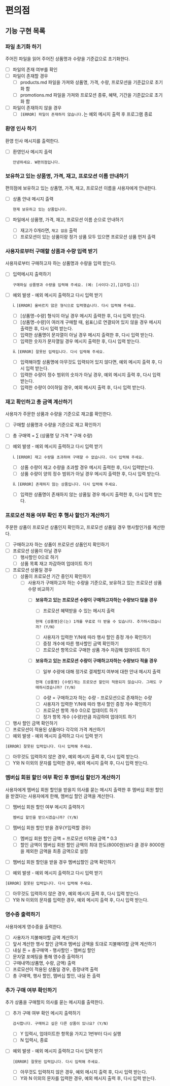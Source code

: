 # 편의점

## 기능 구현 목록

### 파일 초기화 하기
주어진 파일을 읽어 주어진 상품명과 수량을 기준값으로 초기화한다.

- [ ] 파일의 존재 여부를 확인
- [ ] 파일이 존재할 경우
  - [ ] products.md 파일을 가져와 상품명, 가격, 수량, 프로모션을 기준값으로 초기화 함
  - [ ] promotions.md 파일을 가져와 프로모션 종류, 혜택, 기간을 기준값으로 초기화 함
- [ ] 파일이 존재하지 않을 경우
  - [ ] `[ERROR] 파일이 존재하지 않습니다.`는 예외 메시지 출력 후 프로그램 종료

### 환영 인사 하기
환영 인사 메시지를 출력한다.

- [ ]  환영인사 메시지 출력

    `안녕하세요. W편의점입니다.`

### 보유하고 있는 상품명, 가격, 재고, 프로모션 이름 안내하기
편의점에 보유하고 있는 상품명, 가격, 재고, 프로모션 이름을 사용자에게 안내한다.

- [ ]  상품 안내 메시지 출력

    `현재 보유하고 있는 상품입니다.`
- [ ]  파일에서 상품명, 가격, 재고, 프로모션 이름 순으로 안내하기
    - [ ] 재고가 0개라면, `재고 없음` 출력
    - [ ] 프로모션이 있는 상품이랑 정가 상품 모두 있으면 프로모션 상품 먼저 출력

### 사용자로부터 구매할 상품과 수량 입력 받기
사용자로부터 구매하고자 하는 상품명과 수량을 입력 받는다.

- [ ]  입력메시지 출력하기

    `구매하실 상품명과 수량을 입력해 주세요. (예: [사이다-2],[감자칩-1])`
- [ ]  예외 발생 - 예외 메시지 출력하고 다시 입력 받기

    i. `[ERROR] 올바르지 않은 형식으로 입력했습니다. 다시 입력해 주세요.`
      - [ ]  [상품명-수량] 형식이 아닐 경우 메시지 출력한 후, 다시 입력 받는다.
      - [ ]  [상품명-수량]이 여러개 구매할 때, 쉼표(,)로 연결되어 있지 않을 경우 메시지 출력한 후, 다시 입력 받는다.
      - [ ]  입력한 상품명이 문자열이 아닐 경우 메시지 출력한 후, 다시 입력 받는다.
      - [ ]  입력한 숫자가 문자열일 경우 메시지 출력한 후, 다시 입력 받는다.

    ii. `[ERROR] 잘못된 입력입니다. 다시 입력해 주세요.`
      - [ ]  입력해야할 상품명에 아무것도 입력되어 있지 않다면, 예외 메시지 출력 후, 다시 입력 받는다.
      - [ ]  입력한 수량이 정수 범위의 숫자가 아닐 경우, 예외 메시지 출력 후, 다시 입력 받는다.
      - [ ]  입력한 수량이 0이하일 경우, 예외 메시지 출력 후, 다시 입력 받는다.

### 재고 확인하고 총 금액 계산하기
사용자가 주문한 상품과 수량을 기준으로 재고를 확인한다.

- [ ] 구매할 상품명과 수량을 기준으로 재고 확인하기
- [ ] 총 구매액 = ∑ (상품명 당 가격 * 구매 수량)
- [ ] 예외 발생 - 예외 메시지 출력하고 다시 입력 받기 

  i. `[ERROR] 재고 수량을 초과하여 구매할 수 없습니다. 다시 입력해 주세요.`
  - [ ]  상품 수량이 재고 수량을 초과할 경우 메시지 출력한 후, 다시 입력받는다.
  - [ ]  상품 수량이 양의 정수 범위가 아닐 경우 메시지 출력한 후, 다시 입력 받는다. 
  
  ii. `[ERROR] 존재하지 않는 상품입니다. 다시 입력해 주세요.`
  - [ ]  입력한 상품명이 존재하지 않는 상품일 경우 메시지 출력한 후, 다시 입력 받는다.

### 프로모션 적용 여부 확인 후 행사 할인가 계산하기
주문한 상품이 프로모션 상품인지 확인하고, 프로모션 상품일 경우 행사할인가를 계산한다.

- [ ] 구매하고자 하는 상품이 프로모션 상품인지 확인하기
- [ ] 프로모션 상품이 아닐 경우
    - [ ]  행사할인 0으로 하기
    - [ ]  상품 목록 재고 차감하여 업데이트 하기
- [ ] 프로모션 상품일 경우
  - [ ] 상품이 프로모션 기간 중인지 확인하기
    - [ ] 사용자가 구매하고자 하는 수량을 기준으로, 보유하고 있는 프로모션 상품 수량 비교하기
      - [ ] **보유하고 있는 프로모션 수량이 구매하고자하는 수량보다 많을 경우**
        - [ ]  프로모션 혜택받을 수 있는 메시지 출력
      
          `현재 {상품명}은(는) 1개를 무료로 더 받을 수 있습니다. 추가하시겠습니까? (Y/N)`
          - [ ] 사용자가 입력한 Y/N에 따라 행사 할인 증정 개수 확인하기
          - [ ] 증정 개수에 따른 행사할인 금액 확인하기
          - [ ] 프로모션 항목으로 구매한 상품 개수 차감해 업데이트 하기
      - [ ] **보유하고 있는 프로모션 수량이 구매하고자하는 수량보다 적을 경우**
        - [ ]  일부 수량에 대해 정가로 결제할지 여부에 대한 안내 메시지 출력
     
         `현재 {상품명} {수량}개는 프로모션 할인이 적용되지 않습니다. 그래도 구매하시겠습니까? (Y/N)`
  
        - [ ]  수량 = 구매하고자 하는 수량 - 프로모션으로 존재하는 수량
        - [ ]  사용자가 입력한 Y/N에 따라 행사 할인 증정 개수 확인하기
        - [ ]  프로모션 항목 개수 0으로 업데이트 하기
        - [ ]  정가 항목 개수 {수량}만큼 차감하여 업데이트 하기
- [ ] 행사 할인 금액 확인하기 
- [ ] 프로모션이 적용된 상품마다 각각의 가격 계산하기
- [ ]  예외 발생 - 예외 메시지 출력하고 다시 입력 받기

  `[ERROR] 잘못된 입력입니다. 다시 입력해 주세요.`
  - [ ]  아무것도 입력하지 않은 경우, 예외 메시지 출력 후, 다시 입력 받는다.
  - [ ]  Y와 N 이외의 문자를 입력한 경우, 예외 메시지 출력 후, 다시 입력 받는다.

### 멤버십 회원 할인 여부 확인 후 멤버십 할인가 계산하기
사용자에게 멤버십 회원 할인을 받을지 의사를 묻는 메시지 출력한 후 멤버십 회원 할인을 받겠다는 사용자에게 한해, 멤버십 할인 금액을 계산한다.

- [ ]  멤버십 회원 할인 여부 메시지 출력하기

    `멤버십 할인을 받으시겠습니까? (Y/N)`
- [ ]  멤버십 회원 할인 받을 경우(Y입력할 경우)
    - [ ]  멤버십 회원 할인 금액 = 프로모션 미적용 금액 * 0.3
    - [ ]  할인 금액이 멤버십 회원 할인 금액의 최대 한도(8000원)보다 클 경우 8000원을 제외한 금액을 최종 금액으로 설정
- [ ]  멤버십 회원 할인을 받을 경우 멤버십할인 금액 확인하기
- [ ]  예외 발생 - 예외 메시지 출력하고 다시 입력 받기

  `[ERROR] 잘못된 입력입니다. 다시 입력해 주세요.`
   - [ ]  아무것도 입력하지 않은 경우, 예외 메시지 출력 후, 다시 입력 받는다.
   - [ ]  Y와 N 이외의 문자를 입력한 경우, 예외 메시지 출력 후, 다시 입력 받는다.

### 영수증 출력하기
사용자에게 영수증을 출력한다.

- [ ]  사용자가 지불해야할 금액 계산하기
  - [ ] 앞서 계산한 행사 할인 금액과 멤버십 금액을 토대로 지불해야할 금액 계산하기
  - [ ] 내실 돈 = 총구매액 - 행사할인 - 멤버십 할인
- [ ]  문자열 포메팅을 통해 영수증 출력하기
  - [ ] 구매내역(상품명, 수량, 금액) 출력
  - [ ] 프로모션이 적용된 상품일 경우, 증정내역 출력
  - [ ] 총 구매액, 행사 할인, 멤버십 할인, 내실 돈 출력
   
### 추가 구매 여부 확인하기
추가 상품을 구매할지 의사를 묻는 메시지를 출력한다.

- [ ]  추가 구매 여부 확인 메시지 출력하기
    
    `감사합니다. 구매하고 싶은 다른 상품이 있나요? (Y/N)`
    - [ ]  Y 입력시, 업데이트한 항목을 가지고 1번부터 다시 실행
    - [ ]  N 입력시, 종료
- [ ]  예외 발생 - 예외 메시지 출력하고 다시 입력 받기

    `[ERROR] 잘못된 입력입니다. 다시 입력해 주세요.`
    - [ ]  아무것도 입력하지 않은 경우, 예외 메시지 출력 후, 다시 입력 받는다.
    - [ ]  Y와 N 이외의 문자를 입력한 경우, 예외 메시지 출력 후, 다시 입력 받는다.
